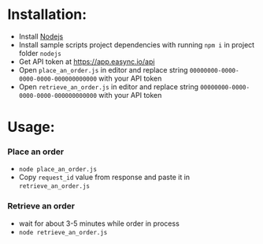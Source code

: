 # Installation:
 - Install [Nodejs](https://nodejs.org/en/download/)
 - Install sample scripts project dependencies with running `npm i` in project folder `nodejs`
 - Get API token at https://app.easync.io/api
 - Open `place_an_order.js` in editor and replace string `00000000-0000-0000-0000-000000000000` with your API token
 - Open `retrieve_an_order.js` in editor and replace string `00000000-0000-0000-0000-000000000000` with your API token

# Usage: 
### Place an order
- `node place_an_order.js`
- Copy `request_id` value from response and paste it in `retrieve_an_order.js`

### Retrieve an order
- wait for about 3-5 minutes while order in process
- `node retrieve_an_order.js`